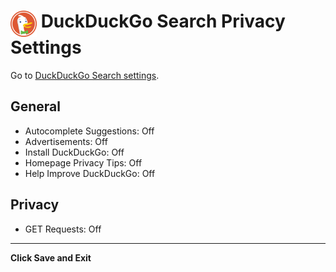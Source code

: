 # <img src="../icons/duckduckgo.svg" width="42" align="top"> DuckDuckGo Search Privacy Settings

Go to [DuckDuckGo Search settings](https://duckduckgo.com/settings).



## General
- Autocomplete Suggestions: Off
- Advertisements: Off
- Install DuckDuckGo: Off
- Homepage Privacy Tips: Off
- Help Improve DuckDuckGo: Off



## Privacy
- GET Requests: Off

---


**Click Save and Exit**

